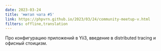 ```yaml
---
date: 2023-03-24
title: 'митап чата #5'
link: https://phpvrn.github.io/2023/03/24/community-meetup-v.html
filters: offline,translation
---
```


Про конфигурацию приложений в Yii3, введение в distributed tracing и офисный стоицизм.
